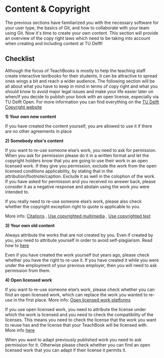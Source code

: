 # Content & Copyright

The previous sections have familiarized you with the necessary software for your user type, the basics of Git, and how to collaborate with your team using Git.  Now it's time to create your own content. This section will provide an overview of the copy right laws which need to be taking into account when creating and including content at TU Delft!

## Checklist

Although the focus of TeachBooks is mostly to help the teaching staff create interactive textbooks for their students, it can be attractive to spread ones wings a bit and reach a wider audience. The following section will be all about what you have to keep in mind in terms of copy right and what you should know to avoid major legal issues and make your life easier later on when/if you decide to publish your book with an open license, especially via TU Delft Open. For more information you can find everything on the [TU Delft Copyright website](https://www.tudelft.nl/library/support/copyright)


**1) Your own new content**
    
If you have created the content yourself, you are allowed to use it if there are no other agreements in place

**2) Somebody else's content**

If you want to re-use someone else’s work, you need to ask for permission. When you ask for permission please do it in a written format and let the copyright holders know that you are going to use their work in an open licensed work. If they give you permission, exclude the work from the open licensed conditions applicability, by stating that in the attribution/footnote/caption. Exclude it as well in the colophon of the work. If you have asked for permission and you received no answer back, please consider it as a negative response and abstain using the work you were intended to.

If you really need to re-use someone else’s work, please also check whether the copyright exception right to quote is applicable to you.
 
More info: [Citations](https://www.tudelft.nl/library/support/copyright/researcher-copyright-answers#c1131017) , [Use copyrighted multimedia](https://www.tudelft.nl/library/support/copyright/researcher-copyright-answers#c1131031) , [Use copyrighted text](https://www.tudelft.nl/library/support/copyright/researcher-copyright-answers#c1131032)

**3) Your own old content**

Always attribute the works that are not created by you. Even if created by you, you need to attribute yourself in order to avoid self-plagiarism. Read how to [here](https://www.tudelft.nl/library/support/copyright/researcher-copyright-answers#c1131032)

Even if you have created the work yourself but years ago, please check whether you have the right to re-use it. If you have created it while you were under the employment of your previous employer, then you will need to ask permission from them. 

**4) Open licensed work**

If you want to re-use someone else’s work, please check whether you can find an open licensed work, which can replace the work you wanted to re-use in the first place. More info: [Open licensed work platforms](https://www.tudelft.nl/en/library/collections/open-educational-resources)

If you use open licensed work, you need to attribute the license under which the work is licensed and you need to check the compatibility of the licenses. This means you need to check the license that the work you want to reuse has and the license that your TeachBook will be licensed with. More info [here](https://wiki.creativecommons.org/wiki/Wiki/cc_license_compatibility)

When you want to adapt previously published work you need to ask permission for it. Otherwise please check whether you can find an open licensed work that you can adapt if their license it permits it.

